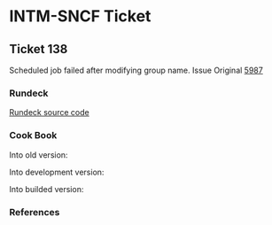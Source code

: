 # INTM-SNCF Ticket

## Ticket 138

Scheduled job failed after modifying group name.
Issue Original [5987](https://github.com/rundeck/rundeck/issues/5987)

### Rundeck

[Rundeck source code](https://github.com/rundeck/rundeck)

### Cook Book

Into old version:

Into development version:

Into builded version:

### References
